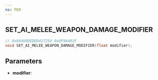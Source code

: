 ```yaml
---
ns: PED
---
```

## SET_AI_MELEE_WEAPON_DAMAGE_MODIFIER

```c
// 0x66460DEDDD417254 0x0F9A401F
void SET_AI_MELEE_WEAPON_DAMAGE_MODIFIER(float modifier);
```


## Parameters
* **modifier**: 

